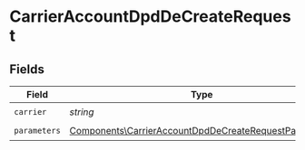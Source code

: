 # CarrierAccountDpdDeCreateRequest


## Fields

| Field                                                                                                                          | Type                                                                                                                           | Required                                                                                                                       | Description                                                                                                                    | Example                                                                                                                        |
| ------------------------------------------------------------------------------------------------------------------------------ | ------------------------------------------------------------------------------------------------------------------------------ | ------------------------------------------------------------------------------------------------------------------------------ | ------------------------------------------------------------------------------------------------------------------------------ | ------------------------------------------------------------------------------------------------------------------------------ |
| `carrier`                                                                                                                      | *string*                                                                                                                       | :heavy_check_mark:                                                                                                             | N/A                                                                                                                            | dpd_de                                                                                                                         |
| `parameters`                                                                                                                   | [Components\CarrierAccountDpdDeCreateRequestParameters](../../Models/Components/CarrierAccountDpdDeCreateRequestParameters.md) | :heavy_check_mark:                                                                                                             | N/A                                                                                                                            |                                                                                                                                |